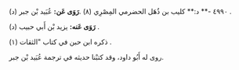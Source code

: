 ٤٩٩٠ -** د:** كليب بن ذُهَل الحضرمي المِصْرِي (٨) .**رَوَى عَن:** عُبَيد بْن جبر (د) .

**رَوَى عَنه:** يزيد بْن أَبي حبيب (د) .

ذكره ابن حبن في كتاب "الثقات (١) .

روى له أَبُو داود، وقد كتبْنا حديثه في ترجمة عُبَيد بْن جبر.